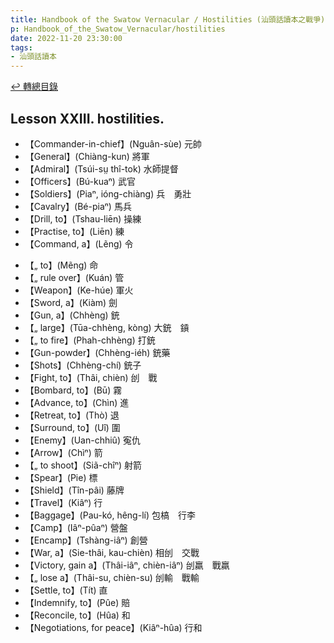```yaml
---
title: Handbook of the Swatow Vernacular / Hostilities (汕頭話讀本之戰爭)
p: Handbook_of_the_Swatow_Vernacular/hostilities
date: 2022-11-20 23:30:00
tags: 
- 汕頭話讀本
---
```


[↩️ 轉總目錄](/Handbook_of_the_Swatow_Vernacular)

## Lesson XXIII. hostilities.

* 【Commander-in-chief】(Nguân-sùe) 元帥
* 【General】(Chiàng-kun) 將軍
* 【Admiral】(Tsúi-sṳ thî-tok) 水師提督
* 【Officers】(Bú-kuaⁿ) 武官
* 【Soldiers】(Piaⁿ, ióng-chiàng) 兵　勇壯
* 【Cavalry】(Bé-piaⁿ) 馬兵
* 【Drill, to】(Tshau-liēn) 操練
* 【Practise, to】(Liēn) 練
* 【Command, a】(Lẽng) 令
<!--more-->
* 【„ to】(Mẽng) 命
* 【„ rule over】(Kuán) 管
* 【Weapon】(Ke-húe) 軍火
* 【Sword, a】(Kiàm) 劍
* 【Gun, a】(Chhèng) 銃
* 【„ large】(Tūa-chhèng, kòng) 大銃　𨫋
* 【„ to fire】(Phah-chhèng) 打銃
* 【Gun-powder】(Chhèng-iéh) 銃藥
* 【Shots】(Chhèng-chí) 銃子
* 【Fight, to】(Thâi, chièn) 刣　戰
* 【Bombard, to】(Bū) 霧
* 【Advance, to】(Chìn) 進
* 【Retreat, to】(Thò) 退
* 【Surround, to】(Uî) 圍
* 【Enemy】(Uan-chhiû) 寃仇
* 【Arrow】(Chìⁿ) 箭
* 【„ to shoot】(Siã-chîⁿ) 射箭
* 【Spear】(Pie) 標
* 【Shield】(Tîn-pâi) 藤牌
* 【Travel】(Kiâⁿ) 行
* 【Baggage】(Pau-kó, hêng-lí) 包槁　行李
* 【Camp】(Iâⁿ-pûaⁿ) 營盤
* 【Encamp】(Tshàng-iâⁿ) 創營
* 【War, a】(Sie-thâi, kau-chièn) 相刣　交戰
* 【Victory, gain a】(Thâi-iâⁿ, chièn-iâⁿ) 刣羸　戰羸
* 【„ lose a】(Thâi-su, chièn-su) 刣輸　戰輸
* 【Settle, to】(Tít) 直
* 【Indemnify, to】(Pûe) 賠
* 【Reconcile, to】(Hûa) 和
* 【Negotiations, for peace】(Kiâⁿ-hûa) 行和
